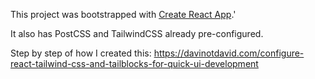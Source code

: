 This project was bootstrapped with [Create React App](https://github.com/facebook/create-react-app).'

It also has PostCSS and TailwindCSS already pre-configured.

Step by step of how I created this:
https://davinotdavid.com/configure-react-tailwind-css-and-tailblocks-for-quick-ui-development

